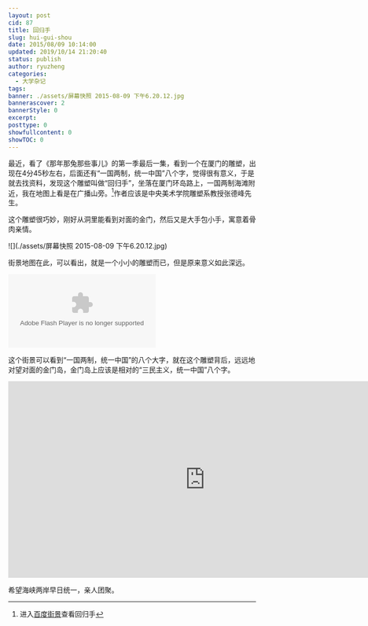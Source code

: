 ```yaml
---
layout: post
cid: 87
title: 回归手
slug: hui-gui-shou
date: 2015/08/09 10:14:00
updated: 2019/10/14 21:20:40
status: publish
author: ryuzheng
categories: 
  - 大学杂记
tags: 
banner: ./assets/屏幕快照 2015-08-09 下午6.20.12.jpg
bannerascover: 2
bannerStyle: 0
excerpt: 
posttype: 0
showfullcontent: 0
showTOC: 0
---
```



最近，看了《那年那兔那些事儿》的第一季最后一集，看到一个在厦门的雕塑，出现在4分45秒左右，后面还有“一国两制，统一中国”八个字，觉得很有意义，于是就去找资料，发现这个雕塑叫做“回归手”，坐落在厦门环岛路上，一国两制海滩附近，我在地图上看是在广播山旁。[^1]作者应该是中央美术学院雕塑系教授张德峰先生。

这个雕塑很巧妙，刚好从洞里能看到对面的金门，然后又是大手包小手，寓意着骨肉亲情。

![](./assets/屏幕快照 2015-08-09 下午6.20.12.jpg)

街景地图在此，可以看出，就是一个小小的雕塑而已，但是原来意义如此深远。


<embed src="http://share.map.qq.com/share/panoId/10151002150122122748700/heading/51.5/pitch/18.6/zoom/1/pano.swf" quality="high" align="middle" allowNetworking="all" allowScriptAccess="always" allowFullScreen="true" mode="transparent" type="application/x-shockwave-flash"></embed>


这个街景可以看到“一国两制，统一中国”的八个大字，就在这个雕塑背后，远远地对望对面的金门岛，金门岛上应该是相对的“三民主义，统一中国”八个字。


<iframe height=400 width=800 src="http://player.youku.com/embed/XMTMwMjU4NzExNg==" frameborder=0 allowfullscreen></iframe>


希望海峡两岸早日统一，亲人团聚。

[^1]: 进入[百度街景](http://j.map.baidu.com/phQY4)查看回归手